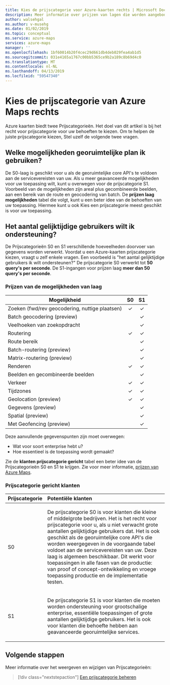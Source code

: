 ```yaml
---
title: Kies de prijscategorie voor Azure-kaarten rechts | Microsoft Docs
description: Meer informatie over prijzen van lagen die worden aangeboden door Azure Maps
author: walsehgal
ms.author: v-musehg
ms.date: 01/02/2019
ms.topic: conceptual
ms.service: azure-maps
services: azure-maps
manager: ''
ms.openlocfilehash: 1bf60014b20f4cec29d661db4deb029fea4ab1d5
ms.sourcegitcommit: 031e4165a1767c00bb5365ce9b2a189c8b69d4c0
ms.translationtype: MT
ms.contentlocale: nl-NL
ms.lasthandoff: 04/13/2019
ms.locfileid: "59547340"
---
```

# <a name="choose-the-right-pricing-tier-in-azure-maps"></a>Kies de prijscategorie van Azure Maps rechts

Azure kaarten biedt twee Prijscategorieën. Het doel van dit artikel is bij het recht voor prijscategorie voor uw behoeften te kiezen. Om te helpen de juiste prijscategorie kiezen, Stel uzelf de volgende twee vragen.

## <a name="what-geospatial-capabilities-do-i-plan-to-use"></a>Welke mogelijkheden georuimtelijke plan ik gebruiken?
De S0-laag is geschikt voor u als de georuimtelijke core API's te voldoen aan de servicevereisten van uw. Als u meer geavanceerde mogelijkheden voor uw toepassing wilt, kunt u overwegen voor de prijscategorie S1. Voorbeeld van de mogelijkheden zijn areal plus gecombineerde beelden, aan een bereik van de route en geocodering van batch. De **prijzen laag mogelijkheden** tabel die volgt, kunt u een beter idee van de behoeften van uw toepassing. Hiermee kunt u ook Kies een prijscategorie meest geschikt is voor uw toepassing.

## <a name="how-many-concurrent-users-do-i-plan-to-support"></a>Het aantal gelijktijdige gebruikers wilt ik ondersteuning? 
De Prijscategorieën S0 en S1 verschillende hoeveelheden doorvoer van gegevens worden verwerkt. Voordat u een Azure-kaarten prijscategorie kiezen, vraagt u zelf enkele vragen. Een voorbeeld is "het aantal gelijktijdige gebruikers ik wilt ondersteunen?" De prijscategorie S0 verwerkt tot **50 query's per seconde**. De S1-ingangen voor prijzen laag **meer dan 50 query's per seconde**.

### <a name="pricing-tier-capabilities"></a>Prijzen van de mogelijkheden van laag

| Mogelijkheid                              |        S0           |  S1      |
|-----------------------------------------|:-------------------:|:--------:|
| Zoeken (fwd/rev geocodering, nuttige plaatsen)  |        ✓           |     ✓    |
| Batch geocodering (preview)              |                   |     ✓    |
| Veelhoeken van zoekopdracht          |                   |     ✓    |
| Routering                                 |        ✓           |     ✓    |
| Route bereik                    |                   |     ✓    |
| Batch-routering (preview)                |                   |     ✓    |
| Matrix-routering (preview)               |                   |     ✓    |
| Renderen                                  |        ✓           |     ✓    |
| Beelden en gecombineerde beelden    |            |     ✓    |
| Verkeer                                 |        ✓           |     ✓    |
| Tijdzones                              |        ✓           |     ✓    |
| Geolocation (preview)                |        ✓           |     ✓    |
| Gegevens (preview)               |                   |     ✓    |
| Spatial (preview)               |                   |     ✓    |
| Met Geofencing (preview)               |                   |     ✓    |



Deze aanvullende gegevenspunten zijn moet overwegen:
* Wat voor soort enterprise hebt u?
* Hoe essentieel is de toepassing wordt gemaakt?

Zie de **klanten prijscategorie gericht** tabel een beter idee van de Prijscategorieën S0 en S1 te krijgen. Zie voor meer informatie, [prijzen van Azure Maps](https://azure.microsoft.com/pricing/details/azure-maps/). 

### <a name="pricing-tier-targeted-customers"></a>Prijscategorie gericht klanten

| Prijscategorie  |     Potentiële klanten                                                                |
|---------------|:-----------------------------------------------------------------------------------------|
| S0            |    <p>De prijscategorie S0 is voor klanten die kleine of middelgrote bedrijven. Het is het recht voor prijscategorie voor u, als u niet verwacht grote aantallen gelijktijdige gebruikers dat. Het is ook geschikt als de georuimtelijke core API's die worden weergegeven in de voorgaande tabel voldoet aan de servicevereisten van uw. Deze laag is algemeen beschikbaar. Dit werkt voor toepassingen in alle fasen van de productie: van proof of concept-ontwikkeling en vroege toepassing productie en de implementatie testen.<p>|
| S1            |    <p>De prijscategorie S1 is voor klanten die moeten worden ondersteuning voor grootschalige enterprise, essentiële toepassingen of grote aantallen gelijktijdige gebruikers. Het is ook voor klanten die behoefte hebben aan geavanceerde georuimtelijke services.</p>|

## <a name="next-steps"></a>Volgende stappen

Meer informatie over het weergeven en wijzigen van Prijscategorieën:

> [!div class="nextstepaction"] 
> [Een prijscategorie beheren](how-to-manage-pricing-tier.md)
